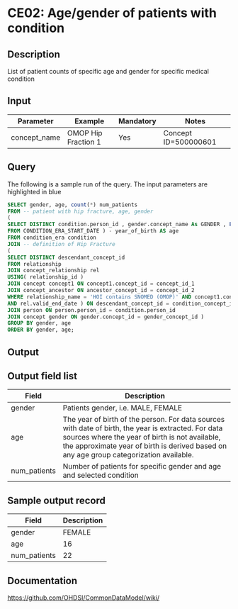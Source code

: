 # CE02: Age/gender of patients with condition

## Description
List of patient counts of specific age and gender for specific medical condition

## Input

|  Parameter |  Example |  Mandatory |  Notes |
| --- | --- | --- | --- | 
| concept_name | OMOP Hip Fraction 1 |  Yes |  Concept ID=500000601 |


## Query
The following is a sample run of the query. The input parameters are highlighted in  blue

```sql
SELECT gender, age, count(*) num_patients 
FROM -- patient with hip fracture, age, gender 
( 
SELECT DISTINCT condition.person_id , gender.concept_name As GENDER , EXTRACT( YEAR 
FROM CONDITION_ERA_START_DATE ) - year_of_birth AS age 
FROM condition_era condition 
JOIN -- definition of Hip Fracture 
( 
SELECT DISTINCT descendant_concept_id 
FROM relationship 
JOIN concept_relationship rel 
USING( relationship_id ) 
JOIN concept concept1 ON concept1.concept_id = concept_id_1 
JOIN concept_ancestor ON ancestor_concept_id = concept_id_2 
WHERE relationship_name = 'HOI contains SNOMED (OMOP)' AND concept1.concept_name = 'OMOP Hip Fracture 1' AND sysdate BETWEEN rel.valid_start_date 
AND rel.valid_end_date ) ON descendant_concept_id = condition_concept_id 
JOIN person ON person.person_id = condition.person_id 
JOIN concept gender ON gender.concept_id = gender_concept_id ) 
GROUP BY gender, age 
ORDER BY gender, age;
```

## Output

## Output field list

|  Field |  Description |
| --- | --- |
| gender | Patients gender, i.e. MALE, FEMALE |
| age | The year of birth of the person. For data sources with date of birth, the year is extracted. For data sources where the year of birth is not available, the approximate year of birth is derived based on any age group categorization available. |
| num_patients | Number of patients for specific gender and age and selected condition |

## Sample output record

|  Field |  Description |
| --- | --- |
| gender |  FEMALE |
| age |  16 |
| num_patients |  22 |

## Documentation
https://github.com/OHDSI/CommonDataModel/wiki/

